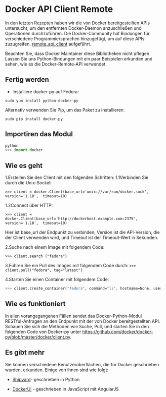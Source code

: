 # Docker API Client Remote

In den letzten Rezepten haben wir die von Docker bereitgestellten APIs untersucht, um den entfernten Docker-Daemon anzuschließen und Operationen durchzuführen. Die Docker-Community hat Bindungen für verschiedene Programmiersprachen hinzugefügt, um auf diese APIs zuzugreifen.
 [remote_api_client](https://docs.docker.com/reference/api/remote_api_client_libraries/) aufgeführt.

Beachten Sie, dass Docker Maintainer diese Bibliotheken nicht pflegen.
Lassen Sie uns Python-Bindungen mit ein paar Beispielen erkunden und sehen, wie es die Docker-Remote-API verwendet.

## Fertig werden

* Installiere docker-py auf Fedora:

`sudo yum install python-docker-py`

Alternativ verwenden Sie Pip, um das Paket zu installieren:

`sudo pip install docker-py`

## Importiren das Modul

```python
python
>>> import docker
```

## Wie es geht

1.Erstellen Sie den Client mit den folgenden Schritten:
1.1Verbinden Sie durch die Unix-Sockel:

`>>> client = docker.Client(base_url='unix://var/run/docker.sock', version='1.18',  timeout=10)`

1.2Connect über HTTP:

`>>> client = docker.Client(base_url='http://dockerhost.example.com:2375', version='1.18',  timeout=10)`

Hier ist base_url der Endpunkt zu verbinden, Version ist die API-Version, die der Client verwenden wird, und Timeout ist der Timeout-Wert in Sekunden.

2.Suche nach einem Image mit folgendem Code:

`>>> client.search ("fedora")`

3.Führen Sie ein Pull des Images mit folgendem Code durch:
`>>> client.pull("fedora", tag="latest")`

4.Starten Sie einen Container mit folgendem Code:

```sh
>>> client.create_container("fedora", command="ls", hostname=None, user=None, detach=False, stdin_open=False, tty=False, mem_limit=0, ports=None, environment=None, dns=None, volumes=None, volumes_from=None,network_disabled=False, name=None, entrypoint=None, cpu_shares=None, working_dir=None,memswap_limit=0)
```

## Wie es funktioniert

In allen vorangegangenen Fällen sendet das Docker-Python-Modul RESTful-Anfragen an den Endpunkt mit der von Docker bereitgestellten API. Schauen Sie sich die Methoden wie Suche, Pull, und starten Sie in den folgenden Code von Docker-py unter https://github.com/docker/docker-py/blob/master/docker/client.py.

## Es gibt mehr

Sie können verschiedene Benutzeroberflächen, die für Docker geschrieben wurden, erkunden. Einige von ihnen sind wie folgt:

* [Shipyard](http://shipyard-project.com/)- geschrieben in Python

* [DockerUI](https://github.com/crosbymichael/dockerui) - geschrieben in JavaScript mit AngularJS